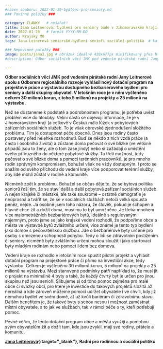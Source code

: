 ```yaml
---
#název souboru: 2022-01-26-bydleni-pro-seniory.md
### Povinné položky ###

category: CLANKY   # nešahat!
title: Jana Leitnerová: bydlení pro seniory bude v Jihomoravském kraji dostupnější
date: 2022-01-26   # formát YYYY-MM-DD
author: Krajský MO
tags: Jana-Leinerová seniorské-bydlení senioři sociální-politika  # kategorie odděleny mezerami, např. volby zemědělství životní-prostředí piráti (viz https://jihomoravsky.pirati.cz/tags/)

### Nepovinné položky ###
image: posts/jana3.jpg # obrázek ideálně 420x677px minifikovaný přes https://tinypng.com/
#description: Odbor sociálních věcí JMK pod vedením pirátské radní Jany Leitnerové spolu s Odborem regionálního rozvoje vyhlásil nový dotační program na projektové práce a výstavbu dostupného bezbariérového bydlení pro seniory a další skupiny obyvatel. V letošním roce je v něm vyčleněno celkem 30 milionů korun, z toho 5 milionů na projekty a 25 milionů na výstavbu. 

---
```


**Odbor sociálních věcí JMK pod vedením pirátské radní Jany Leitnerové spolu s Odborem regionálního rozvoje vyhlásil nový dotační program na projektové práce a výstavbu dostupného bezbariérového bydlení pro seniory a další skupiny obyvatel. V letošním roce je v něm vyčleněno celkem 30 milionů korun, z toho 5 milionů na projekty a 25 milionů na výstavbu.**

Než se dostaneme k podstatě a podrobnostem programu, je potřeba uvést problém více do hloubky. Velmi často se objevují informace, že je v Jihomoravském kraji (a celkově v Česku) málo lůžek v pobytových zařízeních sociálních služeb. To je však obrovské zjednodušení složitého problému. Tím je dostupnost péče obecně. Dnes jsou rodiny často postaveny před nelehké rozhodnutí. Buď se někdo z nich vzdá práce (a často i osobního života) a zůstane doma pečovat o své blízké (ve většině případů jsou to ženy, ale o tom zase jindy) nebo si zažádají o umístění svého příbuzného do některé pobytové služby. Ta třetí možnost, tedy pečovat o své blízké doma s pomocí terénních pracovníků, je pro mnoho rodin správným kompromisem, bohužel však ne vždy dostupným. I proto se snažím od svého příchodu do vedení kraje více podporovat terénní služby, aby lidé mohli zůstat v rodině a komunitě.

Nicméně zpět k problému. Bohužel se občas děje to, že se bytová politika seniorů řeší tím, že se staví další a další pobytová zařízení sociálních služeb. A nejen krajské či městské, ale také soukromé – ostatně demografie je neúprosná a tvářit se, že se v sociálních službách netočí velká spousta peněz, nejde. Já osobně jsem toho názoru, že člověk, pokud je schopen a hlavně chce žít a dožít doma, musí mu to být umožněno. Je třeba mnohem více malometrážních bezbariérových bytů, ideálně s regulovaným nájemným, proto jsme se jako krajské vedení rozhodli, že podpoříme obce a města ve výstavbě bytů zvláštního určení, více známé je tento typ bydlení jako domov s pečovatelskou službou. Jde o bezbariérové byty určené pro osoby s omezenou schopností pohybu. Tedy o lidi se zdravotním postižením či seniory, nicméně byty zvláštního určení mohou sloužit i jako startovací byty mladým rodinám nebo pomoct lidem bez domova.

Vedení kraje se rozhodlo v letošním roce spustit pilotní projekt a vyhlásit dotační program na projektové práce či přímo na investiční akce, tedy výstavbu. Celkem je vyčleněno 30 milionů korun, 5 milionů na projekty a 25 milionů na výstavbu. Mezi stanovené podmínky patří například to, že musí jít o projekt na minimálně 4 byty a také, že každý čtvrtý byt je určen pro jinou skupinu než jsou senioři. Slibujeme si od toho pomoc zejména pro malé obce či svazky obcí, pro které je investice do takových projektů složitá až nereálná a kde zároveň můžeme pomoci udržet obyvatele i ve chvíli, kdy již nemohou bydlet ve svém domě, ať už kvůli bariérám či zdravotnímu stavu. Dalším benefitem je, že takové byty s sebou nesou i možnost zaměstnat místní obyvatele, a to jak ve službách, tak v rámci péče o ty, kteří potřebují pomoc.

Pevně věřím, že tento dotační program obce a města využijí a pomohou svým obyvatelům žít a dožít tam, kde jsou zvyklí, mají své rodiny, přátele a komunitu.

**[Jana Leitnerová](https://jihomoravsky.pirati.cz/lide/jana-leitnerova/){:target="_blank"}, Radní pro rodinnou a sociální politiku**


